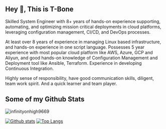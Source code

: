 ## Hey 👋, This is T-Bone
<p align='left'>Skilled System Engineer with 8+ years of hands-on experience supporting, automating, and optimizing mission critical deployments in cloud platforms, leveraging configuration management, CI/CD, and DevOps processes.

At least over 8 years of experience in managing Linux based infrastructure, and hands-on experience in one script language.
Possesses 5 year experience with most popular cloud platform like AWS, Azure, GCP and Aliyun, and good hands-on knowledge of Configuration Management and Deployment tool like Ansible, Terraform. Experience in developing Continuous Integration.

Highly sense of responsibility, have good communication skills, diligent, team work spirit. And a quick learner and team player.</p>
## Some of my Github Stats
<p align=left> <img src=https://komarev.com/ghpvc/?username=infinityonhigh9669 alt=infinityonhigh9669 /> </p>

[![Github stats](https://github-readme-stats.vercel.app/api?username=infinityonhigh9669&show_icons=true&include_all_commits=true)](https://github.com/infinityonhigh9669/github-readme-stats)
[![Top Langs](https://github-readme-stats.vercel.app/api/top-langs/?username=infinityonhigh9669&layout=compact)](https://github.com/infinityonhigh9669/github-readme-stats)
